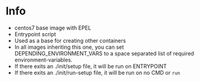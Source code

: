 # Info
* centos7 base image with EPEL
* Entrypoint script
* Used as a base for creating other containers
* In all images inheriting this one, you can set DEPENDING_ENVIRONMENT_VARS to a space separated list of required environment-variables.
* If there exits an ./init/setup file, it will be run on ENTRYPOINT
* If there exits an ./init/run-setup file, it will be run on no CMD or `run`
